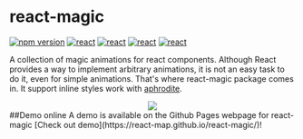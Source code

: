 # react-magic

[![npm version](https://badge.fury.io/js/react-magic.svg)](https://www.npmjs.com/package/react-magic)
<a href="https://github.com/facebook/react"><img src="https://img.shields.io/badge/react-v15.4.2-blue.svg" alt="react"></a>
<a href="https://github.com/miniMAC/magic"><img src="https://img.shields.io/badge/magic-v1.2.0-blue.svg" alt="react"></a>
<a href="https://github.com/Khan/aphrodite"><img src="https://img.shields.io/badge/aphrodite-v1.1.0-blue.svg" alt="react"></a>
<a href="https://react-map.github.io/react-magic/"><img src="https://img.shields.io/travis/rust-lang/rust.svg" alt="react"></a>       

A collection of magic animations for react components. Although React provides a way to implement arbitrary animations, 
it is not an easy task to do it, even for simple animations. That's where react-magic package comes in. It support inline styles work with [aphrodite](https://github.com/Khan/aphrodite).   
   
<div style="text-align:center" align="center">
  <img src="https://react-map.github.io/react-magic/demo.gif" />
</div>       
##Demo online   
A demo is available on the Github Pages webpage for react-magic [Check out demo](https://react-map.github.io/react-magic/)!          
